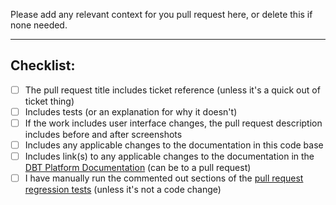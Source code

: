 Please add any relevant context for you pull request here, or delete this if none needed.

---
## Checklist:

- [ ] The pull request title includes ticket reference (unless it's a quick out of ticket thing)
- [ ] Includes tests (or an explanation for why it doesn't)
- [ ] If the work includes user interface changes, the pull request description includes before and after screenshots
- [ ] Includes any applicable changes to the documentation in this code base
- [ ] Includes link(s) to any applicable changes to the documentation in the [DBT Platform Documentation](https://platform.readme.trade.gov.uk/) (can be to a pull request)
- [ ] I have manually run the commented out sections of the [pull request regression tests](https://github.com/uktrade/platform-tools/blob/main/regression_tests/pull_request_tests.sh) (unless it's not a code change)
